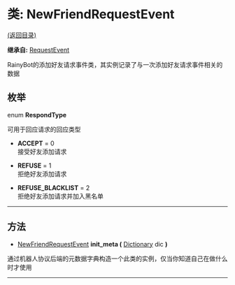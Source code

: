 # 类: NewFriendRequestEvent  
[(返回目录)](README.md)  
  
**继承自:** [RequestEvent](RequestEvent.md)  
  
RainyBot的添加好友请求事件类，其实例记录了与一次添加好友请求事件相关的数据  
  
## 枚举  
  
enum **RespondType**  
  
可用于回应请求的回应类型  
  
- **ACCEPT** = 0  
接受好友添加请求  
  
- **REFUSE** = 1  
拒绝好友添加请求  
  
- **REFUSE_BLACKLIST** = 2  
拒绝好友添加请求并加入黑名单  
  
---  
  
## 方法 
  
- [NewFriendRequestEvent](NewFriendRequestEvent.md) **init_meta (** [Dictionary](https://docs.godotengine.org/en/latest/classes/class_dictionary.html) dic **)**  
  
通过机器人协议后端的元数据字典构造一个此类的实例，仅当你知道自己在做什么时才使用  
  
---  
  

